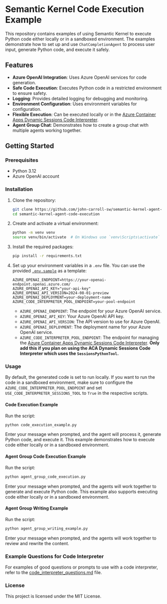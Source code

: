 # Semantic Kernel Code Execution Example

This repository contains examples of using Semantic Kernel to execute Python code either locally or in a sandboxed environment. The examples demonstrate how to set up and use `ChatCompletionAgent` to process user input, generate Python code, and execute it safely.

## Features

- **Azure OpenAI Integration**: Uses Azure OpenAI services for code generation.
- **Safe Code Execution**: Executes Python code in a restricted environment to ensure safety.
- **Logging**: Provides detailed logging for debugging and monitoring.
- **Environment Configuration**: Uses environment variables for configuration.
- **Flexible Execution**: Can be executed locally or in the [Azure Container Apps Dynamic Sessions Code Interpreter](https://learn.microsoft.com/en-us/azure/container-apps/sessions-code-interpreter).
- **Agent Group Chat**: Demonstrates how to create a group chat with multiple agents working together.

## Getting Started

### Prerequisites

- Python 3.12
- Azure OpenAI account

### Installation

1. Clone the repository:
    ```sh
    git clone https://github.com/john-carroll-sw/semantic-kernel-agent-code-execution.git
    cd semantic-kernel-agent-code-execution
    ```

2. Create and activate a virtual environment:
    ```sh
    python -m venv venv
    source venv/bin/activate  # On Windows use `venv\Scripts\activate`
    ```

3. Install the required packages:
    ```sh
    pip install -r requirements.txt
    ```

4. Set up your environment variables in a `.env` file. You can use the provided [`.env.sample`](.env.sample) as a template:
    ```dotenv
    AZURE_OPENAI_ENDPOINT=https://your-openai-endpoint.openai.azure.com/
    AZURE_OPENAI_API_KEY="your-api-key"
    AZURE_OPENAI_API_VERSION=2024-08-01-preview
    AZURE_OPENAI_DEPLOYMENT=your-deployment-name
    AZURE_CODE_INTERPRETER_POOL_ENDPOINT=your-pool-endpoint
    ```

    - `AZURE_OPENAI_ENDPOINT`: The endpoint for your Azure OpenAI service.
    - `AZURE_OPENAI_API_KEY`: Your Azure OpenAI API key.
    - `AZURE_OPENAI_API_VERSION`: The API version to use for Azure OpenAI.
    - `AZURE_OPENAI_DEPLOYMENT`: The deployment name for your Azure OpenAI service.
    - `AZURE_CODE_INTERPRETER_POOL_ENDPOINT`: The endpoint for managing the [Azure Container Apps Dynamic Sessions Code Interpreter](https://learn.microsoft.com/en-us/azure/container-apps/sessions-code-interpreter). **Only add this if you plan on using the ACA Dynamic Sessions Code Interpreter which uses the `SessionsPythonTool`.**

### Usage

By default, the generated code is set to run locally. If you want to run the code in a sandboxed environment, make sure to configure the `AZURE_CODE_INTERPRETER_POOL_ENDPOINT` and set `USE_CODE_INTERPRETER_SESSIONS_TOOL` to `True` in the respective scripts.

#### Code Execution Example

Run the script:
```sh
python code_execution_example.py
```

Enter your message when prompted, and the agent will process it, generate Python code, and execute it. This example demonstrates how to execute code either locally or in a sandboxed environment.

#### Agent Group Code Execution Example

Run the script:
```sh
python agent_group_code_execution.py
```

Enter your message when prompted, and the agents will work together to generate and execute Python code. This example also supports executing code either locally or in a sandboxed environment.

#### Agent Group Writing Example

Run the script:
```sh
python agent_group_writing_example.py
```

Enter your message when prompted, and the agents will work together to review and rewrite the content.

### Example Questions for Code Interpreter

For examples of good questions or prompts to use with a code interpreter, refer to the [code_interpreter_questions.md](code_interpreter_questions.md) file.

### License

This project is licensed under the MIT License.